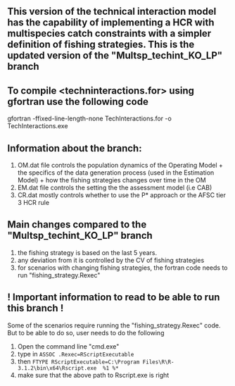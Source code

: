 ## This version of the technical interaction model has the capability of implementing a HCR with multispecies catch constraints with a simpler definition of fishing strategies. This is the updated version of the "Multsp_techint_KO_LP" branch

## To compile <techninteractions.for> using gfortran use the following code
gfortran -ffixed-line-length-none TechInteractions.for -o TechInteractions.exe

## Information about the branch:
1. OM.dat file controls the population dynamics of the Operating Model + the specifics of the data generation process (used in the Estimation Model) + how the fishing strategies changes over time in the OM
2. EM.dat file controls the setting the the assessment model (i.e CAB) 
3. CR.dat mostly controls whether to use the P* approach or the AFSC tier 3 HCR rule

## Main changes compared to the "Multsp_techint_KO_LP" branch
1. the fishing strategy is based on the last 5 years.
2. any deviation from it is controlled by the CV of fishing strategies
3. for scenarios with changing fishing strategies, the fortran code needs to run "fishing_strategy.Rexec"

## ! Important information to read to be able to run this branch !
Some of the scenarios require running the "fishing_strategy.Rexec" code. But to be able to do so, user needs to do the following 
1. Open the command line "cmd.exe"
2. type in 
`ASSOC .Rexec=RScriptExecutable`
3. then
`FTYPE RScriptExecutable=C:\Program Files\R\R-3.1.2\bin\x64\Rscript.exe  %1 %*`
4. make sure that the above path to Rscript.exe is right

